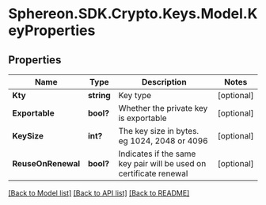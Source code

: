 # Sphereon.SDK.Crypto.Keys.Model.KeyProperties
## Properties

Name | Type | Description | Notes
------------ | ------------- | ------------- | -------------
**Kty** | **string** | Key type | [optional] 
**Exportable** | **bool?** | Whether the private key is exportable | [optional] 
**KeySize** | **int?** | The key size in bytes. eg 1024, 2048 or 4096 | [optional] 
**ReuseOnRenewal** | **bool?** | Indicates if the same key pair will be used on certificate renewal | [optional] 

[[Back to Model list]](../README.md#documentation-for-models) [[Back to API list]](../README.md#documentation-for-api-endpoints) [[Back to README]](../README.md)

